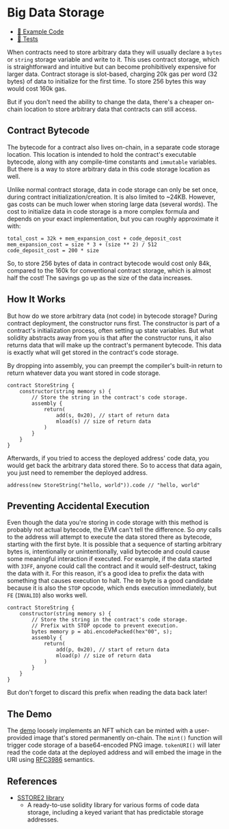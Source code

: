 # Big Data Storage

- [📜 Example Code](./OnChainPfp.sol)
- [🐞 Tests](../../test/OnChainPfp.t.sol)

When contracts need to store arbitrary data they will usually declare a `bytes` or `string` storage variable and write to it. This uses contract storage, which is straightforward and intuitive but can become prohibitively expensive for larger data. Contract storage is slot-based, charging 20k gas per word (32 bytes) of data to initialize for the first time. To store 256 bytes this way would cost 160k gas.

But if you don't need the ability to change the data, there's a cheaper on-chain location to store arbitrary data that contracts can still access.


## Contract Bytecode
The bytecode for a contract also lives on-chain, in a separate code storage location. This location is intended to hold the contract's executable bytecode, along with any compile-time constants and `immutable` variables. But there is a way to store arbitrary data in this code storage location as well.

Unlike normal contract storage, data in code storage can only be set once, during contract initialization/creation. It is also limited to ~24KB. However, gas costs can be much lower when storing large data (several words). The cost to initialize data in code storage is a more complex formula and depends on your exact implementation, but you can roughly approximate it with:

```
total_cost = 32k + mem_expansion_cost + code_deposit_cost
mem_expansion_cost = size * 3 + (size ** 2) / 512
code_deposit_cost = 200 * size
```

So, to store 256 bytes of data in contract bytecode would cost only 84k, compared to the 160k for conventional contract storage, which is almost half the cost! The savings go up as the size of the data increases.

## How It Works
But how do we store arbitrary data (not code) in bytecode storage? During contract deployment, the constructor runs first. The constructor is part of a contract's initialization process, often setting up state variables. But what solidity abstracts away from you is that after the constructor runs, it also returns data that will make up the contract's permanent bytecode. This data is exactly what will get stored in the contract's code storage.

By dropping into assembly, you can preempt the compiler's built-in return to return whatever data you want stored in code storage. 

```solidity
contract StoreString {
    constructor(string memory s) {
        // Store the string in the contract's code storage.
        assembly {
            return(
                add(s, 0x20), // start of return data
                mload(s) // size of return data
            )
        }
    }
}
```

Afterwards, if you tried to access the deployed address' code data, you would get back the arbitrary data stored there. So to access that data again, you just need to remember the deployed address.

```solidity
address(new StoreString("hello, world")).code // "hello, world" 
```

## Preventing Accidental Execution
Even though the data you're storing in code storage with this method is probably not actual bytecode, the EVM can't tell the difference. So *any* calls to the address will attempt to execute the data stored there as bytecode, starting with the first byte. It is possible that a sequence of starting arbitrary bytes is, intentionally or unintentionally, valid bytecode and could cause some meaningful interaction if executed. For example, if the data started with `33FF`, anyone could call the contract and it would self-destruct, taking the data with it. For this reason, it's a good idea to prefix the data with something that causes execution to halt. The `00` byte is a good candidate because it is also the `STOP` opcode, which ends execution immediately, but `FE` (`INVALID`) also works well.

```solidity
contract StoreString {
    constructor(string memory s) {
        // Store the string in the contract's code storage.
        // Prefix with STOP opcode to prevent execution.
        bytes memory p = abi.encodePacked(hex"00", s);
        assembly {
            return(
                add(p, 0x20), // start of return data
                mload(p) // size of return data
            )
        }
    }
}
```

But don't forget to discard this prefix when reading the data back later!

## The Demo
The [demo](./OnChainPfp.sol) loosely implements an NFT which can be minted with a user-provided image that's stored permanently on-chain. The `mint()` function will trigger code storage of a base64-encoded PNG image. `tokenURI()` will later read the code data at the deployed address and will embed the image in the URI using [RFC3986](https://www.rfc-editor.org/rfc/rfc3986) semantics.


## References
- [SSTORE2 library](https://github.com/0xsequence/sstore2)
    - A ready-to-use solidity library for various forms of code data storage, including a keyed variant that has predictable storage addresses.

